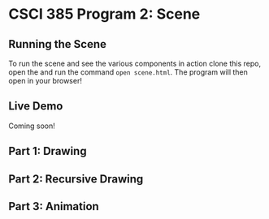 # CSCI 385 Program 2: Scene

## Running the Scene

To run the scene and see the various components in action clone this repo, open the and run the command `open scene.html`. The program will then open in your browser!

## Live Demo

Coming soon!

## Part 1: Drawing



## Part 2: Recursive Drawing

## Part 3: Animation